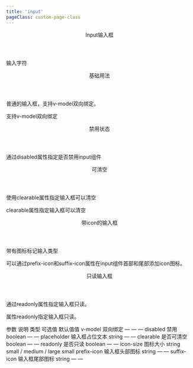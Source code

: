 ```yaml
---
title: 'input'
pageClass: custom-page-class
---
```

<ClientOnly>
<Common-code-format>
  <div slot="componentNameTitle" class="component">
    <header class="component-name">
      Input输入框
    </header>
    <p class="component-text">
      输入字符
    </p>
  </div>

  <div slot="description">
    <header class="vi-description-title">
      基础用法
    </header>
    <p class="vi-description-text">
     普通的输入框，支持<span class="add-color">v-model</span>双向绑定。
    </p>
  </div>

  <div slot="showComponents" class="vi-show-component">
    <Input-vi-input/>
  </div>

  <section slot="paraDescription" class="vi-code-description">
    <p class="vi-paraStyle-wrapper">
     支持<span class="vi-paraStyle">v-model</span>双向绑定
    </p>
  </section>

  <highlight-code class="codeStyle" slot="showCode" lang="vue">
    <vi-input placeholder="请输入内容" v-model="input"></vi-input> 
    <script>
      export default {
        data () {
          return {
            input: ''
          }
        }
      }
    </script>
  </highlight-code>
</Common-code-format>
</ClientOnly>

<ClientOnly>
<Common-code-format>
  <div slot="description">
    <header class="vi-description-title">
      禁用状态
    </header>
  </div>

  <div slot="showComponents" class="vi-show-component">
    <Input-vi-input-disabled/>
  </div>

  <section slot="paraDescription" class="vi-code-description">
    <p class="vi-paraStyle-wrapper">
      通过<span class="vi-paraStyle">disabled</span>属性指定是否禁用input组件
    </p>
  </section>

  <highlight-code class="codeStyle" slot="showCode" lang="vue">
    <vi-input placeholder="请输入内容" v-model="input" disabled></vi-input>
    <script>
      export default {
        data() {
          return {
            input1: ''
          }
        }
      }
    </script>
  </highlight-code>
</Common-code-format>
</ClientOnly>

<ClientOnly>
<Common-code-format>
  <div slot="description">
    <header class="vi-description-title">
      可清空
    </header>
    <p class="vi-description-text">
     使用<span class="add-color">clearable</span>属性指定输入框可以清空
    </p>
  </div>

  <div slot="showComponents" class="vi-show-component">
    <Input-vi-input-clearable/>
  </div>

  <section slot="paraDescription" class="vi-code-description">
    <p class="vi-paraStyle-wrapper">
      <span class="vi-paraStyle">clearable</span>属性指定输入框可以清空
    </p>
  </section>

  <highlight-code class="codeStyle" slot="showCode" lang="vue">
    <vi-input placeholder="请输入内容" v-model="input2" clearable suffix-icon="error"></vi-input>
    <script>
      export default {
        data() {
          return {
            input2: ''
          }
        }
      }
    </script>  
  </highlight-code>
</Common-code-format>
</ClientOnly>

<ClientOnly>
<Common-code-format>
  <div slot="description">
    <header class="vi-description-title">
      带icon的输入框
    </header>
    <p class="vi-description-text">
      带有图标标记输入类型
    </p>
  </div>

  <div slot="showComponents" class="vi-show-component">
    <Input-vi-input-icon/>
  </div>

  <section slot="paraDescription" class="vi-code-description">
    <p class="vi-paraStyle-wrapper">
      可以通过<span class="vi-paraStyle">prefix-icon</span>和<span class="vi-paraStyle">suffix-icon</span>属性在input组件首部和尾部添加icon图标。
    </p>
  </section>

  <highlight-code class="codeStyle" slot="showCode" lang="vue">
    <vi-input placeholder="请输入内容" suffix-icon="edit" v-model="input3"></vi-input>
    <vi-input placeholder="请输入内容" prefix-icon="search" v-model="input31"></vi-input>
    <vi-input placeholder="请输入内容" suffix-icon="edit" v-model="input32"></vi-input>
    <vi-input placeholder="请输入内容" prefix-icon="search" v-model="input33"></vi-input>
    <script>
      export default {
        data() {
          return {
            input3: '',
            input31: '',
            input32: '',
            input33: ''
          }
        }
      }
    </script>

  </highlight-code>
</Common-code-format>
</ClientOnly>

<ClientOnly>
<Common-code-format>
  <div slot="description">
    <header class="vi-description-title">
      只读输入框
    </header>
    <p class="vi-description-text">
      通过<span class="add-color">readonly</span>属性指定输入框只读。
    </p>
  </div>

  <div slot="showComponents" class="vi-show-component">
    <Input-vi-input-readonly/>
  </div>

  <section slot="paraDescription" class="vi-code-description">
    <p class="vi-paraStyle-wrapper">
      属性<span class="vi-paraStyle">readonly</span>指定输入框只读。
    </p>
  </section>

  <highlight-code class="codeStyle" slot="showCode" lang="vue">
    <vi-input placeholder="请输入内容" v-model="input4" readonly></vi-input> 
    <script>
      export default {
        data() {
          return {
            input4: ''
          }
        }
      }
    </script>
  </highlight-code>
</Common-code-format>
</ClientOnly>

<ClientOnly>
<Common-create-form>
  <thead slot="form-header" class="formHead">
      <tr class="formHeadRow">
          <th class="formHeadCol">参数</th>
          <th class="formHeadCol">说明</th>
          <th class="formHeadCol">类型</th>
          <th class="formHeadCol">可选值</th>
          <th class="formHeadCol">默认值值</th>
      </tr>
  </thead>
  <tbody slot="form-body" class="formBody">
      <tr class="formBodyRow">
          <td class="formBodyCol">v-model</td>
          <td class="formBodyCol">双向绑定</td>
          <td class="formBodyCol">—</td>
          <td class="formBodyCol">—</td>
          <td class="formBodyCol">—</td>
      </tr>
      <tr class="formBodyRow">
          <td class="formBodyCol">disabled</td>
          <td class="formBodyCol">禁用</td>
          <td class="formBodyCol">boolean</td>
          <td class="formBodyCol">—</td>
          <td class="formBodyCol">—</td>
      </tr>
      <tr class="formBodyRow">
        <td class="formBodyCol">placeholder</td>
        <td class="formBodyCol">输入框占位文本</td>
        <td class="formBodyCol">string</td>
        <td class="formBodyCol">—</td>
        <td class="formBodyCol">—</td>
      </tr>
      <tr class="formBodyRow">
        <td class="formBodyCol">clearable</td>
        <td class="formBodyCol">是否可清空</td>
        <td class="formBodyCol">boolean</td>
        <td class="formBodyCol">—</td>
        <td class="formBodyCol">—</td>
      </tr>
      <tr class="formBodyRow">
        <td class="formBodyCol">readonly</td>
        <td class="formBodyCol">是否只读</td>
        <td class="formBodyCol">boolean</td>
        <td class="formBodyCol">—</td>
        <td class="formBodyCol">—</td>
      </tr>
      <tr class="formBodyRow">
        <td class="formBodyCol">icon-size</td>
        <td class="formBodyCol">图标大小</td>
        <td class="formBodyCol">string</td>
        <td class="formBodyCol">small / medium / large</td>
        <td class="formBodyCol">small</td>
      </tr>
      <tr class="formBodyRow">
        <td class="formBodyCol">prefix-icon</td>
        <td class="formBodyCol">输入框头部图标</td>
        <td class="formBodyCol">string</td>
        <td class="formBodyCol">—</td>
        <td class="formBodyCol">—</td>
      </tr>
      <tr class="formBodyRow">
        <td class="formBodyCol">suffix-icon</td>
        <td class="formBodyCol">输入框尾部图标</td>
        <td class="formBodyCol">string</td>
        <td class="formBodyCol">—</td>
        <td class="formBodyCol">—</td>
      </tr>
  </tbody>
</Common-create-form>
</ClientOnly>